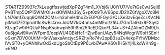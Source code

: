 $START$Z99937c7kLeugffsswjqdXpPZgT4m1LXVbj6/iJ0iYU7/Vu7tGs0wJSeji6PvBTmp5QtP15WMrOIu+xKhWMa3Syj5+pt0z9TuV66pdJD2XZ6tVgoXVc8MLN76mfZuqq6QW42CMs+h2uheH4hoZxEGPGFGylG/QLXe3zvEqeZcrXV4NiplMc67E2Ipru61IcKwBr4rvxJoUM7kQ4nns4mMEoI/zfiUJ7GmTa9ktx8FSiyCiKLvgGw9tHQUyFNspKsobwph50h8m25ReEDQkoFL34c+S+4ZAImGZM9Llk0u6jgAvi9Xw/WFpm6/qepWU4QBkHc1HZjwBunUAzy54NqWcgrW9oHSEnHoSxm7DVO0UtIM+6nWaaxaAncjycSRZItyRo74v2ppB3suZv4ekpPYhWDMzclVvGT0+yOANhilwOd3xdUgoSbOtBp9P6Lvbi7AwAK60/1HSkYj4LkoWKh9g==$END$